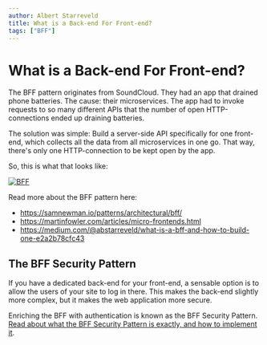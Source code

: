 ```yaml
---
author: Albert Starreveld
title: What is a Back-end For Front-end?
tags: ["BFF"]
---
```

# What is a Back-end For Front-end?

The BFF pattern originates from SoundCloud. They had an app that drained phone batteries. The cause: their microservices. The app had to invoke requests to so many different APIs that the number of open HTTP-connections ended up draining batteries.

The solution was simple: Build a server-side API specifically for one front-end, which collects all the data from all microservices in one go. That way, there's only one HTTP-connection to be kept open by the app.

So, this is what that looks like:

[![BFF](https://miro.medium.com/v2/resize:fit:640/format:webp/1*D-Cq29GSEVCl8skJUuW3Ug.png)](https://martinfowler.com/articles/micro-frontends.html)

Read more about the BFF pattern here:
* https://samnewman.io/patterns/architectural/bff/
* https://martinfowler.com/articles/micro-frontends.html
* https://medium.com/@abstarreveld/what-is-a-bff-and-how-to-build-one-e2a2b78cfc43

## The BFF Security Pattern
If you have a dedicated back-end for your front-end, a sensable option is to allow the users of your site to log in there. This makes the back-end slightly more complex, but it makes the web application more secure.

Enriching the BFF with authentication is known as the BFF Security Pattern. [Read about what the BFF Security Pattern is exactly, and how to implement it](/concepts/bff-security-pattern/).